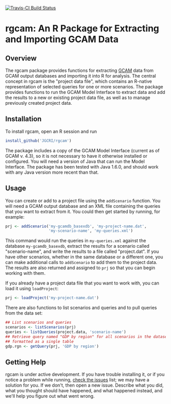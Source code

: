 [![Travis-CI Build Status](https://travis-ci.org/JGCRI/rgcam.svg?branch=master)](https://travis-ci.org/JGCRI/rgcam)

# rgcam: An R Package for Extracting and Importing GCAM Data

## Overview

The rgcam package provides functions for extracting
[GCAM](https://github.com/JGCRI/gcam-core) data from GCAM output
databases and importing it into R for analysis.  The central concept
in rgcam is the "project data file", which contains an R-native
representation of selected queries for one or more scenarios.  The
package provides functions to run the GCAM Model Interface to extract
data and add the results to a new or existing project data file, as
well as to manage previously created project data.

## Installation

To install rgcam, open an R session and run
```R
install_github('JGCRI/rgcam')
```
The package includes a copy of the GCAM Model
Interface (current as of GCAM v. 4.3), so it is not necessary to have
it otherwise installed or configured.  You will need a version of Java
that can run the Model Interface.  The package has been tested with
Java 1.6.0, and should work with any Java version more recent than that.

## Usage

You can create or add to a project file using the `addScenario`
function.  You will need a GCAM output database and an XML file
containing the queries that you want to extract from it.  You could
then get started by running, for example:
```R
prj <- addScenario('my-gcamdb_basexdb', 'my-project-name.dat',
                   'my-scenario-name', 'my-queries.xml')
```  
This command would run the queries in `my-queries.xml` against the
database `my-gcamdb_basexdb`, extract the results for a scenario called
"scenario-name", and write the results to a file called "project.dat".
If you have other scenarios, whether in the same database or a
different one, you can make additional calls to `addScenario` to add
them to the project data.  The results are also returned and assigned
to `prj` so that you can begin working with them.  

If you already have a project data file that you want to work with,
you can load it using `loadProject`:
```R
prj <- loadProject('my-project-name.dat')
```

There are also functions to list scenarios and queries and to pull
queries from the data set:
```R
## List scenarios and queries
scenarios <- listScenarios(prj)
queries <- listQueries(project.data, 'scenario-name')
## Retrieve query named "GDP by region" for all scenarios in the dataset,
## formatted as a single table
gdp.rgn <- getQuery(prj, 'GDP by region')
```

## Getting Help

rgcam is under active development.  If you have trouble installing it,
or if you notice a problem while running,
[check the issues](https://github.com/JGCRI/rgcam/issues?utf8=%E2%9C%93&q=is%3Aissue)
list; we may have a solution for you.  If we don't, then open a new
issue.  Describe what you did, what you thought should have happened,
and what happened instead, and we'll help you figure out what went
wrong.
